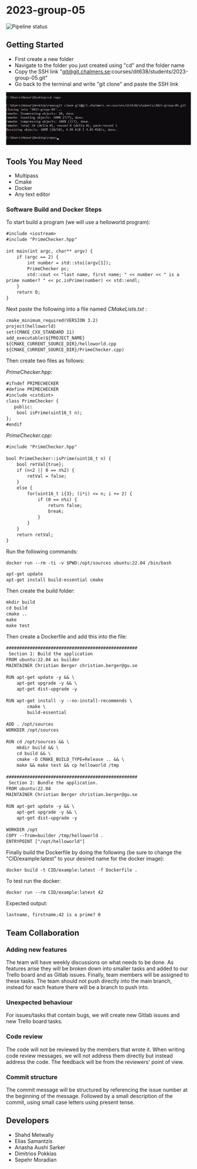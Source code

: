 # 2023-group-05
![Pipeline status](https://git.chalmers.se/courses/dit638/students/2023-group-05/badges/main/pipeline.svg)

## Getting Started
- First create a new folder
- Navigate to the folder you just created using "cd" and the folder name
- Copy the SSH link "git@git.chalmers.se:courses/dit638/students/2023-group-05.git" 
- Go back to the terminal and write "git clone" and paste the SSH link

![image.png](./image.png)

## Tools You May Need
- Multipass
- Cmake
- Docker
- Any text editor

### Software Build and Docker Steps
To start build a program (we will use a helloworld program):
```
#include <iostream>
#include "PrimeChecker.hpp"

int main(int argc, char** argv) {
    if (argc == 2) {
        int number = std::stoi(argv[1]);
        PrimeChecker pc;
        std::cout << "last name, first name; " << number << " is a prime number? " << pc.isPrime(number) << std::endl;
    }
    return 0;
}
```
Next paste the following into a file named _CMakeLists.txt_ :
```
cmake_minimum_required(VERSION 3.2)
project(helloworld)
set(CMAKE_CXX_STANDARD 11)
add_executable(${PROJECT_NAME} ${CMAKE_CURRENT_SOURCE_DIR}/helloworld.cpp ${CMAKE_CURRENT_SOURCE_DIR}/PrimeChecker.cpp)
```

Then create two files as follows:

_PrimeChecker.hpp:_
```
#ifndef PRIMECHECKER
#define PRIMECHECKER
#include <cstdint>
class PrimeChecker {
   public:
    bool isPrime(uint16_t n);
};
#endif
```
_PrimeChecker.cpp:_
```
#include "PrimeChecker.hpp"

bool PrimeChecker::isPrime(uint16_t n) {
    bool retVal{true};
    if (n<2 || 0 == n%2) {
        retVal = false;
    }
    else {
        for(uint16_t i{3}; (i*i) <= n; i += 2) {
            if (0 == n%i) {
                return false;
                break;
            }
        }
    }
    return retVal;
}
```
Run the following commands:
```
docker run --rm -ti -v $PWD:/opt/sources ubuntu:22.04 /bin/bash
```

```
apt-get update
apt-get install build-essential cmake
```

Then create the build folder:
```
mkdir build
cd build
cmake ..
make
make test
```

Then create a Dockerfile and add this into the file:
```
##################################################
 Section 1: Build the application
FROM ubuntu:22.04 as builder
MAINTAINER Christian Berger christian.berger@gu.se

RUN apt-get update -y && \
    apt-get upgrade -y && \
    apt-get dist-upgrade -y

RUN apt-get install -y --no-install-recommends \
        cmake \
        build-essential

ADD . /opt/sources
WORKDIR /opt/sources

RUN cd /opt/sources && \
    mkdir build && \
    cd build && \
    cmake -D CMAKE_BUILD_TYPE=Release .. && \
    make && make test && cp helloworld /tmp

##################################################
 Section 2: Bundle the application.
FROM ubuntu:22.04
MAINTAINER Christian Berger christian.berger@gu.se

RUN apt-get update -y && \
    apt-get upgrade -y && \
    apt-get dist-upgrade -y

WORKDIR /opt
COPY --from=builder /tmp/helloworld .
ENTRYPOINT ["/opt/helloworld"]
```
Finally build the Dockerfile by doing the following (be sure to change the "CID/example:latest" to your desired name for the docker image):

```
docker build -t CID/example:latest -f Dockerfile .
```

To test run the docker:
```
docker run --rm CID/example:latest 42
```
Expected output:
```
lastname, firstname;42 is a prime? 0
```


## Team Collaboration

### Adding new features
The team will have weekly discussions on what needs to be done. As features arise they will be broken down into smaller tasks and added to our Trello board and as Gitlab issues. Finally, team members will be assigned to these tasks. 
The team should not push directly into the main branch, instead for each feature there will be a branch to push into. 


### Unexpected behaviour
For issues/tasks that contain bugs, we will create new Gitlab issues and new Trello board tasks. 


### Code review 
The code will not be reviewed by the members that wrote it. When writing code review messages, we will not address them directly but instead address the code. The feedback will be from the reviewers' point of view. 



### Commit structure
The commit message will be structured by referencing the issue number at the beginning of the message. Followed by a small description of the commit, using small case letters using present tense. 


## Developers

- Shahd Metwally
- Elias Samantzis 
- Anasha Aushi Sarker
- Dimitrios Pokkias
- Sepehr Moradian